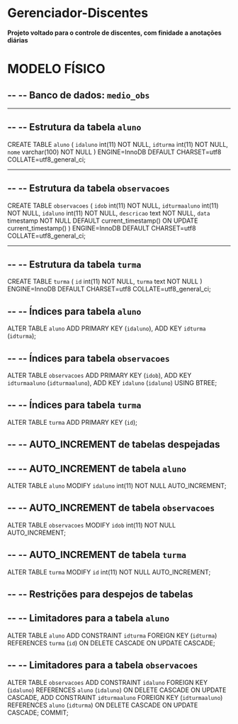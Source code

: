 # Gerenciador-Discentes
<b>Projeto voltado para o controle de discentes, com finidade a anotações diárias</b>

<h1>MODELO FÍSICO</h1>


--
-- Banco de dados: `medio_obs`
--

-- --------------------------------------------------------

--
-- Estrutura da tabela `aluno`
--

CREATE TABLE `aluno` (
  `idaluno` int(11) NOT NULL,
  `idturma` int(11) NOT NULL,
  `nome` varchar(100) NOT NULL
) ENGINE=InnoDB DEFAULT CHARSET=utf8 COLLATE=utf8_general_ci;

-- --------------------------------------------------------

--
-- Estrutura da tabela `observacoes`
--

CREATE TABLE `observacoes` (
  `idob` int(11) NOT NULL,
  `idturmaaluno` int(11) NOT NULL,
  `idaluno` int(11) NOT NULL,
  `descricao` text NOT NULL,
  `data` timestamp NOT NULL DEFAULT current_timestamp() ON UPDATE current_timestamp()
) ENGINE=InnoDB DEFAULT CHARSET=utf8 COLLATE=utf8_general_ci;

-- --------------------------------------------------------

--
-- Estrutura da tabela `turma`
--

CREATE TABLE `turma` (
  `id` int(11) NOT NULL,
  `turma` text NOT NULL
) ENGINE=InnoDB DEFAULT CHARSET=utf8 COLLATE=utf8_general_ci;

--
-- Índices para tabela `aluno`
--
ALTER TABLE `aluno`
  ADD PRIMARY KEY (`idaluno`),
  ADD KEY `idturma` (`idturma`);

--
-- Índices para tabela `observacoes`
--
ALTER TABLE `observacoes`
  ADD PRIMARY KEY (`idob`),
  ADD KEY `idturmaaluno` (`idturmaaluno`),
  ADD KEY `idaluno` (`idaluno`) USING BTREE;

--
-- Índices para tabela `turma`
--
ALTER TABLE `turma`
  ADD PRIMARY KEY (`id`);

--
-- AUTO_INCREMENT de tabelas despejadas
--

--
-- AUTO_INCREMENT de tabela `aluno`
--
ALTER TABLE `aluno`
  MODIFY `idaluno` int(11) NOT NULL AUTO_INCREMENT;

--
-- AUTO_INCREMENT de tabela `observacoes`
--
ALTER TABLE `observacoes`
  MODIFY `idob` int(11) NOT NULL AUTO_INCREMENT;

--
-- AUTO_INCREMENT de tabela `turma`
--
ALTER TABLE `turma`
  MODIFY `id` int(11) NOT NULL AUTO_INCREMENT;

--
-- Restrições para despejos de tabelas
--

--
-- Limitadores para a tabela `aluno`
--
ALTER TABLE `aluno`
  ADD CONSTRAINT `idturma` FOREIGN KEY (`idturma`) REFERENCES `turma` (`id`) ON DELETE CASCADE ON UPDATE CASCADE;

--
-- Limitadores para a tabela `observacoes`
--
ALTER TABLE `observacoes`
  ADD CONSTRAINT `idaluno` FOREIGN KEY (`idaluno`) REFERENCES `aluno` (`idaluno`) ON DELETE CASCADE ON UPDATE CASCADE,
  ADD CONSTRAINT `idturmaaluno` FOREIGN KEY (`idturmaaluno`) REFERENCES `aluno` (`idturma`) ON DELETE CASCADE ON UPDATE CASCADE;
COMMIT;
